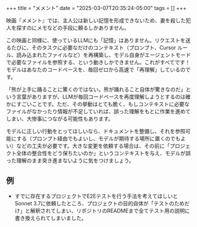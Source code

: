 
+++
title = "メメント"
date = "2025-03-07T20:35:24-05:00"
tags = []
+++

映画『メメント』では、主人公は新しい記憶を形成できないため、妻を殺した犯人を探すのにメモなどの手段に頼るしかありません。

この映画と同様に、使っているLLMにも「記憶」はありません。リクエストを送るたびに、そのタスクに必要なだけのコンテキスト（プロンプト、Cursor ルール、読み込まれたファイルなど）を再構築し、モデル自身がエージェントモードで必要なファイルを参照する、という動きしかできません。これがすべてです！ モデルはあなたのコードベースを、毎回ゼロから高速で「再理解」しているのです。

「熊が上手に踊ることに驚くのではない。熊が踊れること自体が驚きなのだ」という言葉がありますが、LLMが毎回コードベースを再度理解しようとするのは確かにすごいことです。ただ、その挙動はとても脆く、もしコンテキストに必要なファイルがなかったり情報が不足していれば、誤った理解をもとに作業を進めてしまい、大惨事につながる可能性もあります。

モデルに正しい行動をとってほしいなら、ドキュメントを整備し、それを参照可能にする（プロンプト経由でもよいし、モデルが期待する場所に置くのでもよい）などの工夫が必要です。大きな変更を依頼する場合は、その前に「プロジェクト全体の整合性をどう保ちたいのか」というコンテキストを与え、モデルが誤った理解のまま突き進まないように気をつけましょう。

## 例

- すでに存在するプロジェクトでE2Eテストを行う手法を考えてほしいとSonnet 3.7に依頼したところ、プロジェクトの目的自体が「テストのためだけ」と解釈されてしまい、リポジトリのREADMEまで全てテスト用の説明に書き換えられてしまいました。

